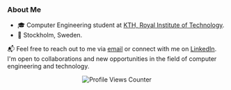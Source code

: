 ### About Me
- 🎓 Computer Engineering student at [KTH, Royal Institute of Technology](https://www.kth.se/en).
- 📍 Stockholm, Sweden.

📬 Feel free to reach out to me via [email](mailto:philip.zingmark@gmail.com) or connect with me on [LinkedIn](https://www.linkedin.com/in/philip-zingmark/). I'm open to collaborations and new opportunities in the field of computer engineering and technology.

<p align="center">
  <img src="https://komarev.com/ghpvc/?username=Phillezi" alt="Profile Views Counter">
</p>
